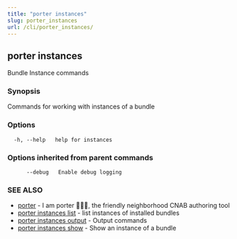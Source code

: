 ```yaml
---
title: "porter instances"
slug: porter_instances
url: /cli/porter_instances/
---
```

## porter instances

Bundle Instance commands

### Synopsis

Commands for working with instances of a bundle

### Options

```
  -h, --help   help for instances
```

### Options inherited from parent commands

```
      --debug   Enable debug logging
```

### SEE ALSO

* [porter](/cli/porter/)	 - I am porter 👩🏽‍✈️, the friendly neighborhood CNAB authoring tool
* [porter instances list](/cli/porter_instances_list/)	 - list instances of installed bundles
* [porter instances output](/cli/porter_instances_output/)	 - Output commands
* [porter instances show](/cli/porter_instances_show/)	 - Show an instance of a bundle

